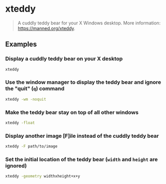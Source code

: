 # xteddy

> A cuddly teddy bear for your X Windows desktop. More information: <https://manned.org/xteddy>.

## Examples

### Display a cuddly teddy bear on your X desktop

```bash
xteddy
```

### Use the window manager to display the teddy bear and ignore the "quit" (`q`) command

```bash
xteddy -wm -noquit
```

### Make the teddy bear stay on top of all other windows

```bash
xteddy -float
```

### Display another image [F]ile instead of the cuddly teddy bear

```bash
xteddy -F path/to/image
```

### Set the initial location of the teddy bear (`width` and `height` are ignored)

```bash
xteddy -geometry widthxheight+x+y
```

